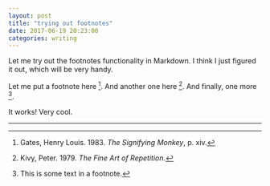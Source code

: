 ```yaml
---
layout: post
title: "trying out footnotes"
date: 2017-06-19 20:23:00
categories: writing
---
```


Let me try out the footnotes functionality in Markdown. I think I just figured it out, which will be very handy.

Let me put a footnote here [^1]. And another one here [^2]. And finally, one more [^3].

It works! Very cool.

_____________

[^2]: Kivy, Peter. 1979. *The Fine Art of Repetition*.

[^1]: Gates, Henry Louis. 1983. *The Signifying Monkey*, p. xiv.

[^3]: This is some text in a footnote.
